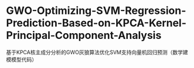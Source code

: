 # GWO-Optimizing-SVM-Regression-Prediction-Based-on-KPCA-Kernel-Principal-Component-Analysis
基于KPCA核主成分分析的GWO灰狼算法优化SVM支持向量机回归预测（数学建模模型代码）
